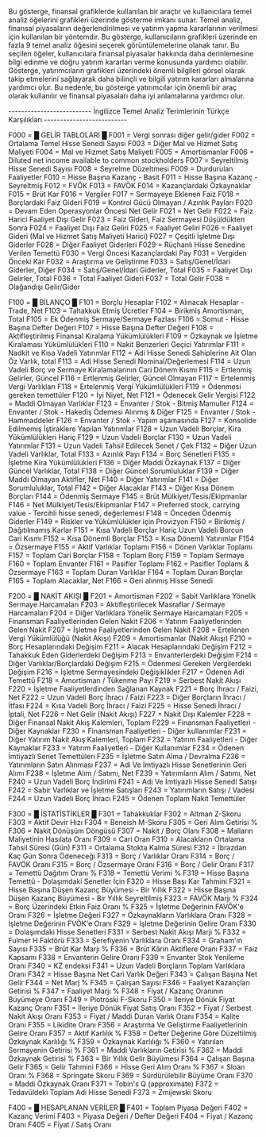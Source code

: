 Bu gösterge, finansal grafiklerde kullanılan bir araçtır ve kullanıcılara temel analiz öğelerini grafikleri üzerinde gösterme imkanı sunar. Temel analiz, finansal piyasaların değerlendirilmesi ve yatırım yapma kararlarının verilmesi için kullanılan bir yöntemdir. Bu gösterge, kullanıcıların grafikleri üzerinde en fazla 9 temel analiz öğesini seçerek görüntülemelerine olanak tanır. Bu seçilen öğeler, kullanıcılara finansal piyasalar hakkında daha derinlemesine bilgi edinme ve doğru yatırım kararları verme konusunda yardımcı olabilir. Gösterge, yatırımcıların grafikleri üzerindeki önemli bilgileri görsel olarak takip etmelerini sağlayarak daha bilinçli ve bilgili yatırım kararları almalarına yardımcı olur. Bu nedenle, bu gösterge yatırımcılar için önemli bir araç olarak kullanılır ve finansal piyasaları daha iyi anlamalarına yardımcı olur.

-------------------------- İngilizce Temel Analiz Terimlerinin Türkçe Karşılıkları --------------------------

 F000 = █ GELİR TABLOLARI █
 F001 =  Vergi sonrası diğer gelir/gider
 F002 =  Ortalama Temel Hisse Senedi Sayısı
 F003 =  Diğer Mal ve Hizmet Satış Maliyeti
 F004 =  Mal ve Hizmet Satış Maliyeti
 F005 =  Amortismanlar
 F006 =  Diluted net income available to common stockholders
 F007 =  Seyreltilmiş Hisse Senedi Sayısı
 F008 =  Seyrelme Düzeltmesi
 F009 =  Durdurulan Faaliyetler
 F010 =  Hisse Başına Kazanç - Basit
 F011 =  Hisse Başına Kazanç - Seyreltmiş
 F012 =  FVÖK
 F013 =  FAVÖK
 F014 =  Kazançlardaki Özkaynaklar
 F015 =  Brüt Kar
 F016 =  Vergiler
 F017 =  Sermayeye Eklenen Faiz
 F018 =  Borçlardaki Faiz Gideri
 F019 =  Kontrol Gücü Olmayan / Azınlık Payları
 F020 =  Devam Eden Operasyonlar Öncesi Net Gelir
 F021 =  Net Gelir
 F022 =  Faiz Harici Faaliyet Dışı Gelir
 F023 =  Faiz Gideri, Faiz Sermayesi Düşüldükten Sonra
 F024 =  Faaliyet Dışı Faiz Geliri
 F025 =  Faaliyet Geliri
 F026 =  Faaliyet Gideri (Mal ve Hizmet Satış Maliyeti Harici)
 F027 =  Çeşitli İşletme Dışı Giderler
 F028 =  Diğer Faaliyet Giderleri
 F029 =  Rüçhanlı Hisse Senedine Verilen Temettü
 F030 =  Vergi Öncesi Kazançlardaki Pay
 F031 =  Vergiden Önceki Kar 
 F032 =  Araştırma ve Geliştirme
 F033 =  Satış/Genel/İdari Giderler, Diğer
 F034 =  Satış/Genel/İdari Giderler, Total
 F035 =  Faaliyet Dışı Gelirler, Total
 F036 =  Total Faaliyet Gideri
 F037 =  Total Gelir
 F038 =  Olağandışı Gelir/Gider

 F100 = █ BİLANÇO █
 F101 =  Borçlu Hesaplar
 F102 =  Alınacak Hesaplar - Trade, Net
 F103 =  Tahakkuk Etmiş Ücretler
 F104 =  Birikmiş Amortisman, Total
 F105 =  Ek Ödenmiş Sermaye/Sermaye Fazlası 
 F106 =  Somut - Hisse Başına Defter Değeri
 F107 =  Hisse Başına Defter Değeri
 F108 =  Aktifleştirilmiş Finansal Kiralama Yükümlülükleri
 F109 =  Özkaynak ve İşletme Kiralaması Yükümlülükleri
 F110 =  Nakit Benzerleri Geçici Yatırımlar
 F111 =  Nadkit ve Kısa Vadeli Yatırımlar
 F112 =  Adi Hisse Senedi Sahiplerine Ait Olan Öz Varlık, total
 F113 =  Adi Hisse Senedi Nominal/Değerlemesi
 F114 =  Uzun Vadeli Borç ve Sermaye Kiralamalarının Cari Dönem Kısmı
 F115 =  Ertlenmiş Gelirler, Güncel
 F116 =  Ertlenmiş Gelirler, Güncel Olmayan
 F117 =  Ertelenmiş Vergi Varlıkları
 F118 =  Ertelenmiş Vergi Yükümlülükleri
 F119 =  Ödenmesi gereken temettüler
 F120 =  İyi Niyet, Net
 F121 =  Ödenecek Gelir Vergisi
 F122 =  Maddi Olmayan Varlıklar
 F123 =  Envanter / Stok - Bitmiş Mamuller
 F124 =  Envanter / Stok - Hakediş Ödemesi Alınmış & Diğer
 F125 =  Envanter / Stok - Hammaddeler
 F126 =  Envanter / Stok - Yapım aşamasında
 F127 =  Konsolide Edilmemiş İştiraklere Yapılan Yatırımlar
 F128 =  Uzun Vadeli Borçlar, Kira Yükümlülükleri Hariç
 F129 =  Uzun Vadeli Borçlar
 F130 =  Uzun Vadeli Yatırımlar
 F131 =  Uzun Vadeli Tahsil Edilecek Senet / Çek
 F132 =  Diğer Uzun Vadeli Varlıklar, Total
 F133 =  Azınlık Payı
 F134 =  Borç Senetleri
 F135 =  İşletme Kira Yükümlülükleri
 F136 =  Diğer Maddi Özkaynak
 F137 =  Diğer Güncel Varlıklar, Total
 F138 =  Diğer Güncel Sorumluluklar
 F139 =  Diğer Maddi Olmayan Aktifler, Net
 F140 =  Diğer Yatırımlar
 F141 =  Diğer Sorumluluklar, Total
 F142 =  Diğer Alacaklar
 F143 =  Diğer Kısa Dönem Borçları
 F144 =  Ödenmiş Sermaye
 F145 =  Brüt Mülkiyet/Tesis/Ekipmanlar
 F146 =  Net Mülkiyet/Tesis/Ekipmanlar
 F147 =  Preferred stock, carrying value - Tercihli hisse senedi, değerlemesi
 F148 =  Önceden Ödenmiş Giderler
 F149 =  Riskler ve Yükümlülükler için Provizyon
 F150 =  Birikmiş / Dağıtılmamış Karlar
 F151 =  Kısa Vadeli Borçlar Hariç Uzun Vadeli Borcun Cari Kısmı
 F152 =  Kısa Dönemli Borçlar
 F153 =  Kısa Dönemli Yatırımlar
 F154 =  Özsermaye
 F155 =  Aktif Varlıklar Toplamı
 F156 =  Dönen Varlıklar Toplamı
 F157 =  Toplam Cari Borçlar
 F158 =  Toplam Borç
 F159 =  Toplam Sermaye
 F160 =  Toplam Envanter
 F161 =  Pasifler Toplamı
 F162 =  Pasifler Toplamı & Özsermaye
 F163 =  Toplam Duran Varlıklar
 F164 =  Toplam Duran Borçlar
 F165 =  Toplam Alacaklar, Net
 F166 =  Geri alınmış Hisse Senedi

 F200 = █ NAKİT AKIŞI █
 F201 =  Amortisman
 F202 =  Sabit Varlıklara Yönelik Sermaye Harcamaları
 F203 =  Aktifleştirilecek Masraflar / Sermaye Harcamaları
 F204 =  Diğer Varlıklara Yönelik Sermaye Harcamaları
 F205 =  Finansman Faaliyetlerinden Gelen Nakit
 F206 =  Yatırım Faaliyetlerinden Gelen Nakit
 F207 =  İşletme Faaliyetlerinden Gelen Nakit
 F208 =  Ertelenen Vergi Yükümlülüğü (Nakit Akışı)
 F209 =  Amortismanlar (Nakit Akışı)
 F210 =  Borç Hesaplarındaki Değişim
 F211 =  Alacak Hesaplarındaki Değişim
 F212 =  Tahakkuk Eden Giderlerdeki Değişim
 F213 =  Envanterlerdeki Değişim
 F214 =  Diğer Varlıklar/Borçlardaki Değişim
 F215 =  Ödenmesi Gereken Vergilerdeki Değişim
 F216 =  İşletme Sermayesindeki Değişiklikler
 F217 =  Ödenen Adi Temettü
 F218 =  Amortisman / Tükenme Payı
 F219 =  Serbest Nakit Akışı
 F220 =  İşletme Faaliyetlerdinden Sağlanan Kaynak
 F221 =  Borç İhracı / Faizi, Net
 F222 =  Uzun Vadeli Borç İhracı / Faizi
 F223 =  Diğer Borçların İhracı / İtfası
 F224 =  Kısa Vadeli Borç İhracı / Faizi
 F225 =  Hisse Senedi İhracı / İptali, Net
 F226 =  Net Gelir (Nakit Akışı)
 F227 =  Nakit Dışı Kalemler
 F228 =  Diğer Finansal Nakit Akış Kalemleri, Toplam
 F229 =  Finansman Faaliyetleri - Diğer Kaynaklar
 F230 =  Finansman Faaliyetleri - Diğer kullanımlar
 F231 =  Diğer Yatırım Nakit Akış Kalemleri, Toplam
 F232 =  Yatırım Faaliyetleri - Diğer Kaynaklar
 F233 =  Yatırım Faaliyetleri - Diğer Kullanımlar
 F234 =  Ödenen İmtiyazlı Senet Temettüleri
 F235 =  İşletme Satın Alma / Devralma
 F236 =  Yatırımların Satın Alınması
 F237 =  Adi Ve İmtiyazlı Hisse Senetlerinin Geri Alımı
 F238 =  İşletme Alım / Satımı, Net
 F239 =  Yatırımların Alım / Satımı, Net
 F240 =  Uzun Vadeli Borç İndirimi
 F241 =  Adi Ve İmtiyazlı Hisse Senedi Satışı
 F242 =  Sabir Varlıklar ve İşletme Satışları
 F243 =  Yatırımların Satışı / Vadesi
 F244 =  Uzun Vadeli Borç İhracı
 F245 =  Ödenen Toplam Nakit Temettüler

 F300 = █ İSTATİSTİKLER █
 F301 =  Tahakkuklar
 F302 =  Altman Z-Skoru
 F303 =  Aktif Devir Hızı
 F304 =  Beneish M-Skoru
 F305 =  Geri Alım Getirisi % 
 F306 =  Nakit Dönüşüm Döngüsü
 F307 =  Nakit / Borç Olanı
 F308 =  Malların Maliyetinin Hasılata Oranı
 F309 =  Cari Oran
 F310 =  Alacakların Ortalama Tahsil Süresi (Gün)
 F311 =  Ortalama Stokta Kalma Süresi
 F312 =  İbrazdan Kaç Gün Sonra Ödeneceği
 F313 =  Borç / Varlıklar Oranı
 F314 =  Borç / FAVÖK Oranı
 F315 =  Borç / Özsermaye Oranı
 F316 =  Borç / Gelir Oranı
 F317 =  Temettü Dağıtım Oranı %
 F318 =  Temettü Verimi %
 F319 =  Hisse Başına Temettü - Dolaşımdaki Senetler İçin
 F320 =  Hisse Başı Kar Tahmini
 F321 =  Hisse Başına Düşen Kazanç Büyümesi - Bir Yıllık
 F322 =  Hisse Başına Düşen Kazanç Büyümesi - Bir Yıllık Seyreltilmiş
 F323 =  FAVÖK Marjı %
 F324 =  Borç Üzerindeki Etkin Faiz Oranı %
 F325 =  İşletme Değerinin FAVÖK'e Oranı
 F326 =  İşletme Değeri
 F327 =  Özkaynakların Varlıklara Oranı
 F328 =  İşletme Değerinin FVÖK'e Oranı
 F329 =  İşletme Değerinin Gelire Oranı
 F330 =  Dolaşımdaki Hisse Senetleri
 F331 =  Serbest Nakit Akışı Marjı %
 F332 =  Fulmer H Faktörü
 F333 =  Şerefiyenin Varlıklara Oranı
 F334 =  Graham'ın Sayısı
 F335 =  Brüt Kar Marjı %
 F336 =  Brüt Kârın Aktiflere Oranı
 F337 =  Faiz Kapsamı
 F338 =  Envanterin Gelire Oranı
 F339 =  Envanter Stok Yenileme Oranı
 F340 =  KZ endeksi
 F341 =  Uzun Vadeli Borçların Toplam Varlıklara Oranı
 F342 =  Hisse Başına Net Cari Varlık Değeri
 F343 =  Çalışan Başına Net Gelir
 F344 =  Net Marj %
 F345 =  Çalışan Sayısı
 F346 =  Faaliyet Kazançları Getirisi %
 F347 =  Faaliyet Marjı %
 F348 =  Fiyat / Kazanç Oranının Büyümeye Oranı
 F349 =  Piotroski F-Skoru
 F350 =  İleriye Dönük Fiyat Kazanç Oranı
 F351 =  İleriye Dönük Fiyat Satış Oranı
 F352 =  Fiyat / Serbest Nakit Akışı Oranı
 F353 =  Fiyat / Maddi Duran Varlık Oranı
 F354 =  Kalite Oranı
 F355 =  Likidite Oranı
 F356 =  Araştırma Ve Geliştirme Faaliyetlerinin Gelire Oranı
 F357 =  Aktif Karlılık %
 F358 =  Defter Değerine Göre Düzeltilmiş Özkaynak Karlılığı %
 F359 =  Özkaynak Karlılığı %
 F360 =  Yatırılan Sermayenin Getirisi %
 F361 =  Maddi Varlıkların Getirisi %
 F362 =  Maddi Özkaynak Getirisi %
 F363 =  Bir Yıllık Gelir Büyümesi
 F364 =  Çalışan Başına Gelir
 F365 =  Gelir Tahmini
 F366 =  Hisse Geri Alım Oranı %
 F367 =  Sloan Oranı %
 F368 =  Springate Skoru
 F369 =  Sürdürülebilir Büyüme Oranı
 F370 =  Maddi Özkaynak Oranı
 F371 =  Tobin's Q (approximate)
 F372 =  Tedavüldeki Toplam Adi Hisse Senedi
 F373 =  Zmijewski Skoru

 F400 = █ HESAPLANAN VERİLER █
 F401 =  Toplam Piyasa Değeri
 F402 =  Kazanç Verimi
 F403 =  Piyasa Değeri / Defter Değeri
 F404 =  Fiyat / Kazanç Oranı
 F405 =  Fiyat / Satış Oranı
